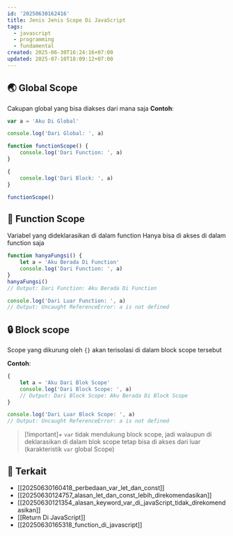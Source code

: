 ```yaml
---
id: '20250630162416'
title: Jenis Jenis Scope Di JavaScript
tags:
  - javascript
  - programming
  - fundamental
created: 2025-06-30T16:24:16+07:00
updated: 2025-07-10T18:09:12+07:00
---
```


## 🌏 Global Scope

Cakupan global yang bisa diakses dari mana saja
**Contoh**:

```javascript
var a = 'Aku Di Global'

console.log('Dari Global: ', a)

function functionScope() {
	console.log('Dari Function: ', a)
}

{
	console.log('Dari Block: ', a)
}

functionScope()
```

## 🤖 Function Scope

Variabel yang dideklarasikan di dalam function Hanya bisa di akses di dalam function saja

```javascript
function hanyaFungsi() {
	let a = 'Aku Berada Di Function'
	console.log('Dari Function: ', a)
}
hanyaFungsi()
// Output: Dari Function: Aku Berada Di Function

console.log('Dari Luar Function: ', a)
// Output: Uncaught ReferenceError: a is not defined
```

## 🔒 Block scope

Scope yang dikurung oleh `{}` akan terisolasi di dalam block scope tersebut

**Contoh**:

```javascript
{
	let a = 'Aku Dari Blok Scope'
	console.log('Dari Block Scope: ', a)
	// Output: Dari Block Scope: Aku Berada Di Block Scope
}

console.log('Dari Luar Block Scope: ', a)
// Output: Uncaught ReferenceError: a is not defined
```

> [!important]+
> `var` tidak mendukung block scope, jadi walaupun di deklarasikan di dalam blok scope tetap bisa di akses dari luar (karakteristik `var` global Scope)

## 🔗 Terkait

- [[20250630160418_perbedaan_var_let_dan_const]]
- [[20250630124757_alasan_let_dan_const_lebih_direkomendasikan]]
- [[20250630121354_alasan_keyword_var_di_javaScript_tidak_direkomendasikan]]
- [[Return Di JavaScript]]
- [[20250630165318_function_di_javascript]]
